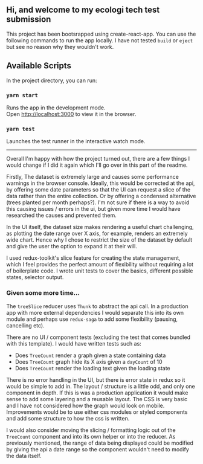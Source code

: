 ## Hi, and welcome to my ecologi tech test submission

This project has been bootsrapped using create-react-app. You can use the following commands to run the app locally.
I have not tested `build` or `eject` but see no reason why they wouldn't work.

## Available Scripts

In the project directory, you can run:

### `yarn start`

Runs the app in the development mode.<br />
Open [http://localhost:3000](http://localhost:3000) to view it in the browser.

### `yarn test`

Launches the test runner in the interactive watch mode.<br />

---

Overall I'm happy with how the project turned out, there are a few things I would change if I did it again which I'll go over in this part of the readme.

Firstly, The dataset is extremely large and causes some performance warnings in the browser console. Ideally, this would be corrected at the api, by offering some date parameters so that the UI can request a slice of the data rather than the entire collection. Or by offering a condensed alternative (trees planted per month perhaps?).
I'm not sure if there is a way to avoid this causing issues / errors in the ui, but given more time I would have researched the causes and prevented them.

In the UI itself, the dataset size makes rendering a useful chart challenging, as plotting the date range over X axis, for example, renders an extremely wide chart. Hence why I chose to restrict the size of the dataset by default and give the user the option to expand it at their will.

I used redux-toolkit's slice feature for creating the state management, which I feel provides the perfect amount of flexibility without requiring a lot of boilerplate code.
I wrote unit tests to cover the basics, different possible states, selector output.

### Given some more time...

The `treeSlice` reducer uses `Thunk` to abstract the api call. In a production app with more external dependencies I would separate this into its own module and perhaps use `redux-saga` to add some flexibility (pausing, cancelling etc).

There are no UI / component tests (excluding the test that comes bundled with this template). I would have written tests such as:

- Does `TreeCount` render a graph given a state containing data
- Does `TreeCount` graph hide its X axis given a `dayCount` of 10
- Does `TreeCount` render the loading text given the loading state

There is no error handling in the UI, but there is error state in redux so it would be simple to add in.
The layout / structure is a little odd, and only one component in depth. If this is was a production application it would make sense to add some layering and a reusable layout.
The CSS is very basic and I have not considered how the graph would look on mobile. Improvements would be to use either css modules or styled components and add some structure to how the css is written.

I would also consider moving the slicing / formatting logic out of the `TreeCount` component and into its own helper or into the reducer. As previously mentioned, the range of data being displayed could be modified by giving the api a date range so the component wouldn't need to modify the data itself.
